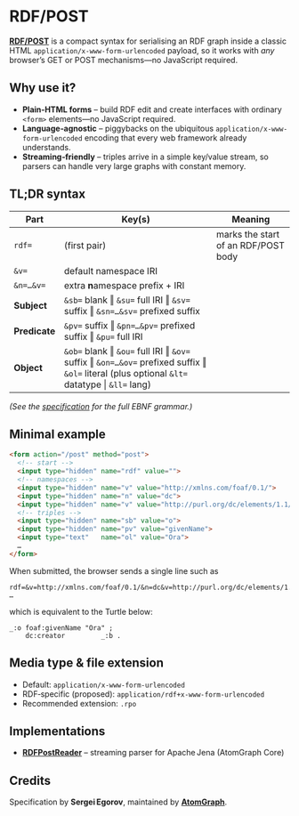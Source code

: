 # RDF/POST

**[RDF/POST](https://atomgraph.github.io/RDF-POST/)** is a compact syntax for serialising an RDF graph inside a classic HTML `application/x-www-form-urlencoded` payload, so it works with *any* browser’s GET or POST mechanisms—no JavaScript required.

## Why use it?

* **Plain‑HTML forms** – build RDF edit and create interfaces with ordinary `<form>` elements—no JavaScript required.
* **Language‑agnostic** – piggybacks on the ubiquitous `application/x-www-form-urlencoded` encoding that every web framework already understands.
* **Streaming‑friendly** – triples arrive in a simple key/value stream, so parsers can handle very large graphs with constant memory.

## TL;DR syntax

| Part          | Key(s)                                                                                                                                       | Meaning                             |
| ------------- | -------------------------------------------------------------------------------------------------------------------------------------------- | ----------------------------------- |
| `rdf=`        | (first pair)                                                                                                                                 | marks the start of an RDF/POST body |
| `&v=`         | default namespace IRI                                                                                                                        |                                     |
| `&n=…&v=`     | extra **n**amespace prefix + IRI                                                                                                             |                                     |
| **Subject**   | `&sb=` blank ‖ `&su=` full IRI ‖ `&sv=` suffix ‖ `&sn=…&sv=` prefixed suffix                                                                 |                                     |
| **Predicate** | `&pv=` suffix ‖ `&pn=…&pv=` prefixed suffix ‖ `&pu=` full IRI                                                                                |                                     |
| **Object**    | `&ob=` blank ‖ `&ou=` full IRI ‖ `&ov=` suffix ‖ `&on=…&ov=` prefixed suffix ‖ `&ol=` literal (plus optional `&lt=` datatype \| `&ll=` lang) |                                     |

*(See the [specification](https://atomgraph.github.io/RDF-POST/) for the full EBNF grammar.)*

## Minimal example

```html
<form action="/post" method="post">
  <!-- start -->
  <input type="hidden" name="rdf" value="">
  <!-- namespaces -->
  <input type="hidden" name="v" value="http://xmlns.com/foaf/0.1/">
  <input type="hidden" name="n" value="dc">
  <input type="hidden" name="v" value="http://purl.org/dc/elements/1.1/">
  <!-- triples -->
  <input type="hidden" name="sb" value="o">
  <input type="hidden" name="pv" value="givenName">
  <input type="text"   name="ol" value="Ora">
  …
</form>
```

When submitted, the browser sends a single line such as

```
rdf=&v=http://xmlns.com/foaf/0.1/&n=dc&v=http://purl.org/dc/elements/1.1/&sb=o&pv=givenName&ol=Ora …
```

which is equivalent to the Turtle below:

```turtle
_:o foaf:givenName "Ora" ;
    dc:creator         _:b .
```

## Media type & file extension

* Default: `application/x-www-form-urlencoded`
* RDF‑specific (proposed): `application/rdf+x-www-form-urlencoded`
* Recommended extension: `.rpo`

## Implementations

* [**RDFPostReader**](https://github.com/AtomGraph/Core/blob/master/src/main/java/com/atomgraph/core/riot/lang/RDFPostReader.java) – streaming parser for Apache Jena (AtomGraph Core)

## Credits

Specification by **Sergei Egorov**, maintained by [**AtomGraph**](https://atomgraph.com/).
